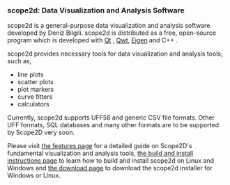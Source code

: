 ### scope2d: Data Visualization and Analysis Software

scope2d is a general-purpose data visualization and analysis software developed by Deniz Bilgili. scope2d is distributed as a free, open-source program which is developed with [Qt](https://www.qt.io/) , [Qwt](http://qwt.sourceforge.net/), [Eigen](http://eigen.tuxfamily.org) and C++ . 

scope2d provides necessary tools for data visualization and analysis tools; such as,

- line plots
- scatter plots
- plot markers
- curve fitters
- calculators

Currently, scope2d supports UFF58 and generic CSV file formats. Other UFF formats, SQL databases and many other formats are to be supported by Scope2D very soon. 

Please visit [the features page](/website/features.md) for a detailed guide on Scope2D's fundamental visualization and analysis tools, [the build and install instructions page](/website/buildandinstall.md) to learn how to build and install scope2d on Linux and Windows and [the download page](/website/download.md) to download the scope2d installer for Windows or Linux.
